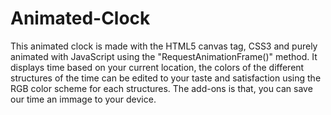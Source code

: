 # Animated-Clock

This animated clock is made with the HTML5 canvas tag, CSS3 and purely animated with JavaScript using the "RequestAnimationFrame()" method.
It displays time based on your current location, the colors of the different structures of the time can be edited to your taste and satisfaction using the RGB color scheme for each structures.
The add-ons is that, you can save our time an immage to your device.
